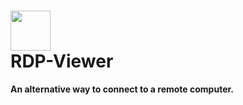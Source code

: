 # <img src="https://user-images.githubusercontent.com/98338448/151317288-efad1755-9fcc-4c6c-a66d-173e2a0db5c2.png" width="64" align="center"><figcaption> RDP-Viewer</figcaption>
**An alternative way to connect to a remote computer.**

